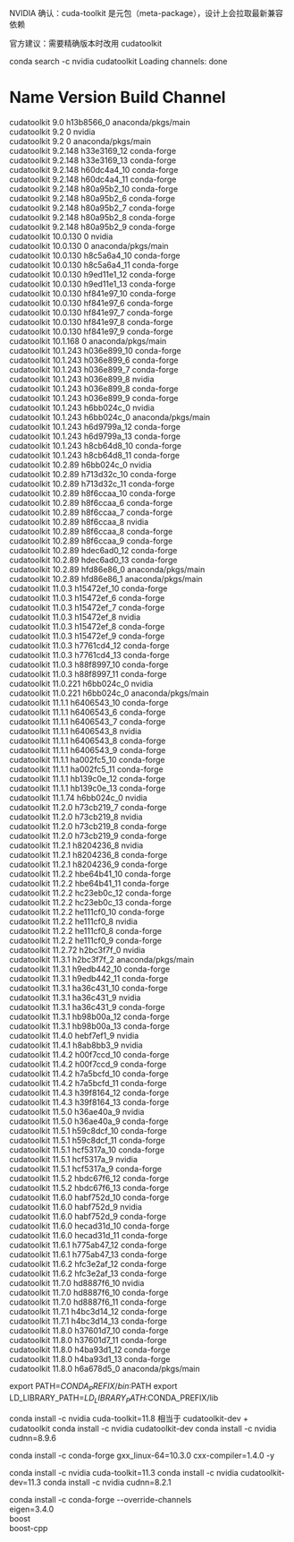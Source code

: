 NVIDIA 确认：cuda-toolkit 是元包（meta-package），设计上会拉取最新兼容依赖

官方建议：需要精确版本时改用 cudatoolkit

conda search -c nvidia cudatoolkit
Loading channels: done
# Name                       Version           Build  Channel             
cudatoolkit                      9.0      h13b8566_0  anaconda/pkgs/main  
cudatoolkit                      9.2               0  nvidia              
cudatoolkit                      9.2               0  anaconda/pkgs/main  
cudatoolkit                  9.2.148     h33e3169_12  conda-forge         
cudatoolkit                  9.2.148     h33e3169_13  conda-forge         
cudatoolkit                  9.2.148     h60dc4a4_10  conda-forge         
cudatoolkit                  9.2.148     h60dc4a4_11  conda-forge         
cudatoolkit                  9.2.148     h80a95b2_10  conda-forge         
cudatoolkit                  9.2.148      h80a95b2_6  conda-forge         
cudatoolkit                  9.2.148      h80a95b2_7  conda-forge         
cudatoolkit                  9.2.148      h80a95b2_8  conda-forge         
cudatoolkit                  9.2.148      h80a95b2_9  conda-forge         
cudatoolkit                 10.0.130               0  nvidia              
cudatoolkit                 10.0.130               0  anaconda/pkgs/main  
cudatoolkit                 10.0.130     h8c5a6a4_10  conda-forge         
cudatoolkit                 10.0.130     h8c5a6a4_11  conda-forge         
cudatoolkit                 10.0.130     h9ed11e1_12  conda-forge         
cudatoolkit                 10.0.130     h9ed11e1_13  conda-forge         
cudatoolkit                 10.0.130     hf841e97_10  conda-forge         
cudatoolkit                 10.0.130      hf841e97_6  conda-forge         
cudatoolkit                 10.0.130      hf841e97_7  conda-forge         
cudatoolkit                 10.0.130      hf841e97_8  conda-forge         
cudatoolkit                 10.0.130      hf841e97_9  conda-forge         
cudatoolkit                 10.1.168               0  anaconda/pkgs/main  
cudatoolkit                 10.1.243     h036e899_10  conda-forge         
cudatoolkit                 10.1.243      h036e899_6  conda-forge         
cudatoolkit                 10.1.243      h036e899_7  conda-forge         
cudatoolkit                 10.1.243      h036e899_8  nvidia              
cudatoolkit                 10.1.243      h036e899_8  conda-forge         
cudatoolkit                 10.1.243      h036e899_9  conda-forge         
cudatoolkit                 10.1.243      h6bb024c_0  nvidia              
cudatoolkit                 10.1.243      h6bb024c_0  anaconda/pkgs/main  
cudatoolkit                 10.1.243     h6d9799a_12  conda-forge         
cudatoolkit                 10.1.243     h6d9799a_13  conda-forge         
cudatoolkit                 10.1.243     h8cb64d8_10  conda-forge         
cudatoolkit                 10.1.243     h8cb64d8_11  conda-forge         
cudatoolkit                  10.2.89      h6bb024c_0  nvidia              
cudatoolkit                  10.2.89     h713d32c_10  conda-forge         
cudatoolkit                  10.2.89     h713d32c_11  conda-forge         
cudatoolkit                  10.2.89     h8f6ccaa_10  conda-forge         
cudatoolkit                  10.2.89      h8f6ccaa_6  conda-forge         
cudatoolkit                  10.2.89      h8f6ccaa_7  conda-forge         
cudatoolkit                  10.2.89      h8f6ccaa_8  nvidia              
cudatoolkit                  10.2.89      h8f6ccaa_8  conda-forge         
cudatoolkit                  10.2.89      h8f6ccaa_9  conda-forge         
cudatoolkit                  10.2.89     hdec6ad0_12  conda-forge         
cudatoolkit                  10.2.89     hdec6ad0_13  conda-forge         
cudatoolkit                  10.2.89      hfd86e86_0  anaconda/pkgs/main  
cudatoolkit                  10.2.89      hfd86e86_1  anaconda/pkgs/main  
cudatoolkit                   11.0.3     h15472ef_10  conda-forge         
cudatoolkit                   11.0.3      h15472ef_6  conda-forge         
cudatoolkit                   11.0.3      h15472ef_7  conda-forge         
cudatoolkit                   11.0.3      h15472ef_8  nvidia              
cudatoolkit                   11.0.3      h15472ef_8  conda-forge         
cudatoolkit                   11.0.3      h15472ef_9  conda-forge         
cudatoolkit                   11.0.3     h7761cd4_12  conda-forge         
cudatoolkit                   11.0.3     h7761cd4_13  conda-forge         
cudatoolkit                   11.0.3     h88f8997_10  conda-forge         
cudatoolkit                   11.0.3     h88f8997_11  conda-forge         
cudatoolkit                 11.0.221      h6bb024c_0  nvidia              
cudatoolkit                 11.0.221      h6bb024c_0  anaconda/pkgs/main  
cudatoolkit                   11.1.1     h6406543_10  conda-forge         
cudatoolkit                   11.1.1      h6406543_6  conda-forge         
cudatoolkit                   11.1.1      h6406543_7  conda-forge         
cudatoolkit                   11.1.1      h6406543_8  nvidia              
cudatoolkit                   11.1.1      h6406543_8  conda-forge         
cudatoolkit                   11.1.1      h6406543_9  conda-forge         
cudatoolkit                   11.1.1     ha002fc5_10  conda-forge         
cudatoolkit                   11.1.1     ha002fc5_11  conda-forge         
cudatoolkit                   11.1.1     hb139c0e_12  conda-forge         
cudatoolkit                   11.1.1     hb139c0e_13  conda-forge         
cudatoolkit                  11.1.74      h6bb024c_0  nvidia              
cudatoolkit                   11.2.0      h73cb219_7  conda-forge         
cudatoolkit                   11.2.0      h73cb219_8  nvidia              
cudatoolkit                   11.2.0      h73cb219_8  conda-forge         
cudatoolkit                   11.2.0      h73cb219_9  conda-forge         
cudatoolkit                   11.2.1      h8204236_8  nvidia              
cudatoolkit                   11.2.1      h8204236_8  conda-forge         
cudatoolkit                   11.2.1      h8204236_9  conda-forge         
cudatoolkit                   11.2.2     hbe64b41_10  conda-forge         
cudatoolkit                   11.2.2     hbe64b41_11  conda-forge         
cudatoolkit                   11.2.2     hc23eb0c_12  conda-forge         
cudatoolkit                   11.2.2     hc23eb0c_13  conda-forge         
cudatoolkit                   11.2.2     he111cf0_10  conda-forge         
cudatoolkit                   11.2.2      he111cf0_8  nvidia              
cudatoolkit                   11.2.2      he111cf0_8  conda-forge         
cudatoolkit                   11.2.2      he111cf0_9  conda-forge         
cudatoolkit                  11.2.72      h2bc3f7f_0  nvidia              
cudatoolkit                   11.3.1      h2bc3f7f_2  anaconda/pkgs/main  
cudatoolkit                   11.3.1     h9edb442_10  conda-forge         
cudatoolkit                   11.3.1     h9edb442_11  conda-forge         
cudatoolkit                   11.3.1     ha36c431_10  conda-forge         
cudatoolkit                   11.3.1      ha36c431_9  nvidia              
cudatoolkit                   11.3.1      ha36c431_9  conda-forge         
cudatoolkit                   11.3.1     hb98b00a_12  conda-forge         
cudatoolkit                   11.3.1     hb98b00a_13  conda-forge         
cudatoolkit                   11.4.0      hebf7ef1_9  nvidia              
cudatoolkit                   11.4.1      h8ab8bb3_9  nvidia              
cudatoolkit                   11.4.2     h00f7ccd_10  conda-forge         
cudatoolkit                   11.4.2      h00f7ccd_9  conda-forge         
cudatoolkit                   11.4.2     h7a5bcfd_10  conda-forge         
cudatoolkit                   11.4.2     h7a5bcfd_11  conda-forge         
cudatoolkit                   11.4.3     h39f8164_12  conda-forge         
cudatoolkit                   11.4.3     h39f8164_13  conda-forge         
cudatoolkit                   11.5.0      h36ae40a_9  nvidia              
cudatoolkit                   11.5.0      h36ae40a_9  conda-forge         
cudatoolkit                   11.5.1     h59c8dcf_10  conda-forge         
cudatoolkit                   11.5.1     h59c8dcf_11  conda-forge         
cudatoolkit                   11.5.1     hcf5317a_10  conda-forge         
cudatoolkit                   11.5.1      hcf5317a_9  nvidia              
cudatoolkit                   11.5.1      hcf5317a_9  conda-forge         
cudatoolkit                   11.5.2     hbdc67f6_12  conda-forge         
cudatoolkit                   11.5.2     hbdc67f6_13  conda-forge         
cudatoolkit                   11.6.0     habf752d_10  conda-forge         
cudatoolkit                   11.6.0      habf752d_9  nvidia              
cudatoolkit                   11.6.0      habf752d_9  conda-forge         
cudatoolkit                   11.6.0     hecad31d_10  conda-forge         
cudatoolkit                   11.6.0     hecad31d_11  conda-forge         
cudatoolkit                   11.6.1     h775ab47_12  conda-forge         
cudatoolkit                   11.6.1     h775ab47_13  conda-forge         
cudatoolkit                   11.6.2     hfc3e2af_12  conda-forge         
cudatoolkit                   11.6.2     hfc3e2af_13  conda-forge         
cudatoolkit                   11.7.0     hd8887f6_10  nvidia              
cudatoolkit                   11.7.0     hd8887f6_10  conda-forge         
cudatoolkit                   11.7.0     hd8887f6_11  conda-forge         
cudatoolkit                   11.7.1     h4bc3d14_12  conda-forge         
cudatoolkit                   11.7.1     h4bc3d14_13  conda-forge         
cudatoolkit                   11.8.0     h37601d7_10  conda-forge         
cudatoolkit                   11.8.0     h37601d7_11  conda-forge         
cudatoolkit                   11.8.0     h4ba93d1_12  conda-forge         
cudatoolkit                   11.8.0     h4ba93d1_13  conda-forge         
cudatoolkit                   11.8.0      h6a678d5_0  anaconda/pkgs/main 

export PATH=$CONDA_PREFIX/bin:$PATH
export LD_LIBRARY_PATH=$LD_LIBRARY_PATH:$CONDA_PREFIX/lib

conda install -c nvidia cuda-toolkit=11.8 相当于 cudatoolkit-dev + cudatoolkit
conda install -c nvidia cudatoolkit-dev
conda install -c nvidia cudnn=8.9.6

conda install -c conda-forge gxx_linux-64=10.3.0 cxx-compiler=1.4.0 -y


conda install -c nvidia cuda-toolkit=11.3
conda install -c nvidia cudatoolkit-dev=11.3
conda install -c nvidia cudnn=8.2.1

conda install -c conda-forge --override-channels \
    eigen=3.4.0 \
    boost \
    boost-cpp


